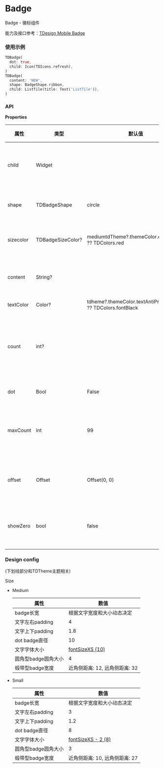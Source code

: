 # Badge

Badge - 徽标组件

能力及接口参考：[TDesign Mobile Badge](http://tdesign.woa.com/vue-mobile/components/)

### 使用示例

```dart
TDBadge(
  dot: true,
  child: Icon(TDIcons.refresh),
)
TDBadge(
  content: 'NEW',
  shape: BadgeShape.ribbon,
  child: ListTile(title: Text('ListTile')),
)
```

### API

**Properties**

| 属性      | 类型              | 默认值                                                       | 必传 | 说明                                                         |
| --------- | ----------------- | ------------------------------------------------------------ | ---- | ------------------------------------------------------------ |
| child     | Widget            |                                                              | N    | 这个Badge所依附的widget。如果为`null`，则badge独立存在。     |
| shape     | TDBadgeShape      | circle                                                       | N    | Badge的形状。enum: `circle`, `rounded`, `ribbon`             |
| sizecolor | TDBadgeSizeColor? | mediumtdTheme?.themeColor.errorColor ?? TDColors.red         | NN   | Badge的大小。enum: `medium`, `small`Bagde的背景色。          |
| content   | String?           |                                                              | N    | Badge上展示的自定义文字，优先级高于`count`。                 |
| textColor | Color?            | tdheme?.themeColor.textAntiPrimaryColor ?? TDColors.fontBlack | N    | Badge上的文字颜色。                                          |
| count     | int?              |                                                              | N    | Badge上展示的数字，优先级低于`content`。若`content`, `count`都为null，则Badge展示为小红点 |
| dot       | Bool              | False                                                        | N    | Badge是否显示为小红点。                                      |
| maxCount  | int               | 99                                                           | N    | Badge上展示的数字的最大值。超过该值则数字不再增加，后带`+`，例如`99+`。 |
| offset    | Offset            | Offset(0, 0)                                                 | N    | Badge在`child`上的位置偏移。默认的位置是`child`的右上角。    |
| showZero  | bool              | false                                                        | N    | 在显示`count`的情况下，当`count = 0`时是否还要显示Badge。    |



### Design config

(下划线部分和TDTheme主题相关)

Size

- Medium

  | 属性                | 数值                           |
  | ------------------- | ------------------------------ |
  | badge长宽           | 根据文字宽度和大小动态决定     |
  | 文字左右padding     | 4                              |
  | 文字上下padding     | 1.8                            |
  | dot badge直径       | 10                             |
  | 文字字体大小        | <u>fontSizeXS (10)</u>         |
  | 圆角型badge圆角大小 | 4                              |
  | 缎带型badge宽度     | 近角侧距离: 12, 远角侧距离: 32 |

- Small

  | 属性                | 数值                           |
  | ------------------- | ------------------------------ |
  | badge长宽           | 根据文字宽度和大小动态决定     |
  | 文字左右padding     | 3                              |
  | 文字上下padding     | 1.2                            |
  | dot badge直径       | 8                              |
  | 文字字体大小        | <u>fontSizeXS - 2 (8)</u>      |
  | 圆角型badge圆角大小 | 3                              |
  | 缎带型badge宽度     | 近角侧距离: 10, 远角侧距离: 27 |